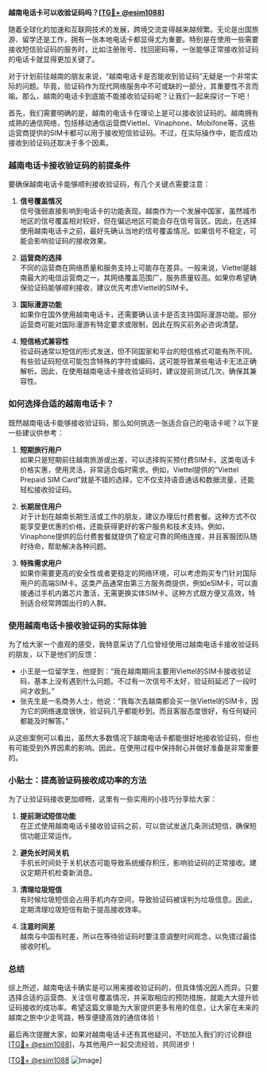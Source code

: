 **越南电话卡可以收验证码吗？[[TG💪+ @esim1088](https://t.me/s/esim1088)]**

随着全球化的加速和互联网技术的发展，跨境交流变得越来越频繁。无论是出国旅游、留学还是工作，拥有一张本地电话卡都显得尤为重要。特别是在使用一些需要接收短信验证码的服务时，比如注册账号、找回密码等，一张能够正常接收验证码的电话卡就显得更加关键了。

对于计划前往越南的朋友来说，“越南电话卡是否能收到验证码”无疑是一个非常实际的问题。毕竟，验证码作为现代网络服务中不可或缺的一部分，其重要性不言而喻。那么，越南的电话卡到底能不能接收验证码呢？让我们一起来探讨一下吧！

首先，我们需要明确的是，越南的电话卡在理论上是可以接收验证码的。越南拥有成熟的通信网络，包括移动通信运营商Viettel、Vinaphone、Mobifone等，这些运营商提供的SIM卡都可以用于接收短信验证码。不过，在实际操作中，能否成功接收到验证码还取决于多个因素。

### **越南电话卡接收验证码的前提条件**

要确保越南电话卡能够顺利接收验证码，有几个关键点需要注意：

1. **信号覆盖情况**  
   信号强弱直接影响到电话卡的功能表现。越南作为一个发展中国家，虽然城市地区的信号覆盖相对较好，但在偏远地区可能会存在信号盲区。因此，在选择使用越南电话卡之前，最好先确认当地的信号覆盖情况。如果信号不稳定，可能会影响验证码的接收效果。

2. **运营商的选择**  
   不同的运营商在网络质量和服务支持上可能存在差异。一般来说，Viettel是越南最大的电信运营商之一，其网络覆盖范围广，服务质量较高。如果你希望确保验证码能够顺利接收，建议优先考虑Viettel的SIM卡。

3. **国际漫游功能**  
   如果你在国外使用越南电话卡，还需要确认该卡是否支持国际漫游功能。部分运营商可能对国际漫游有特定要求或限制，因此在购买前务必咨询清楚。

4. **短信格式兼容性**  
   验证码通常以短信的形式发送，但不同国家和平台的短信格式可能有所不同。有些验证码短信可能包含特殊的字符或编码，这可能导致某些电话卡无法正确解析。因此，在使用越南电话卡接收验证码时，建议提前测试几次，确保其兼容性。

### **如何选择合适的越南电话卡？**

既然越南电话卡能够接收验证码，那么如何挑选一张适合自己的电话卡呢？以下是一些建议供参考：

1. **短期旅行用户**  
   如果只是短期前往越南旅游或出差，可以选择购买预付费SIM卡。这类电话卡价格实惠，使用灵活，非常适合临时需求。例如，Viettel提供的“Viettel Prepaid SIM Card”就是不错的选择，它不仅支持语音通话和数据流量，还能轻松接收验证码。

2. **长期居住用户**  
   对于计划在越南长期生活或工作的朋友，建议办理后付费套餐。这种方式不仅能享受更优惠的价格，还能获得更好的客户服务和技术支持。例如，Vinaphone提供的后付费套餐就提供了稳定可靠的网络连接，并且客服团队随时待命，帮助解决各种问题。

3. **特殊需求用户**  
   如果你需要更高的安全性或者更稳定的网络环境，可以考虑购买专门针对国际用户的高端SIM卡。这类产品通常由第三方服务商提供，例如eSIM卡，可以直接通过手机内置芯片激活，无需更换实体SIM卡。这种方式既方便又高效，特别适合经常跨国出行的人群。

### **使用越南电话卡接收验证码的实际体验**

为了给大家一个直观的感受，我特意采访了几位曾经使用过越南电话卡接收验证码的朋友，以下是他们的反馈：

- 小王是一位留学生，他提到：“我在越南期间主要用Viettel的SIM卡接收验证码，基本上没有遇到什么问题。不过有一次信号不太好，验证码延迟了一段时间才收到。”  
- 张先生是一名商务人士，他说：“我每次去越南都会买一张Viettel的SIM卡，因为它的网络速度很快，验证码几乎都能秒到。而且客服态度很好，有任何疑问都能及时解答。”

从这些案例可以看出，虽然大多数情况下越南电话卡都能很好地接收验证码，但也有可能受到外界因素的影响。因此，在使用过程中保持耐心并做好准备是非常重要的。

### **小贴士：提高验证码接收成功率的方法**

为了让验证码接收更加顺畅，这里有一些实用的小技巧分享给大家：

1. **提前测试短信功能**  
   在正式使用越南电话卡接收验证码之前，可以尝试发送几条测试短信，确保短信功能正常运作。

2. **避免长时间关机**  
   手机长时间处于关机状态可能导致系统缓存积压，影响验证码的正常接收。建议定期开机检查新消息。

3. **清理垃圾短信**  
   有时候垃圾短信会占用手机内存空间，导致验证码被误判为垃圾信息。因此，定期清理垃圾短信有助于提高接收效率。

4. **注意时间差**  
   越南与中国有时差，所以在等待验证码时要注意调整时间观念，以免错过最佳接收时机。

### **总结**

综上所述，越南电话卡确实是可以用来接收验证码的，但具体情况因人而异。只要选择合适的运营商、关注信号覆盖情况，并采取相应的预防措施，就能大大提升验证码接收的成功率。希望这篇文章能为大家提供更多有用的信息，让大家在未来的越南之旅中少走弯路，畅享便捷高效的通信体验！

最后再次提醒大家，如果对越南电话卡还有其他疑问，不妨加入我们的讨论群组[[TG💪+ @esim1088](https://t.me/s/esim1088)]，与其他用户一起交流经验，共同进步！

[[TG💪+ @esim1088](https://t.me/s/esim1088) ![Image](https://i.postimg.cc/4NQfJmqS/Snipaste-2025-05-13-00-14-12.png)]